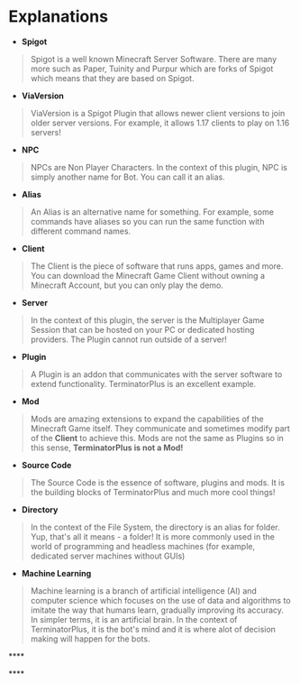 # Explanations

* **Spigot**

> Spigot is a well known Minecraft Server Software. There are many more such as Paper, Tuinity and Purpur which are forks of Spigot which means that they are based on Spigot.

* **ViaVersion**

> ViaVersion is a Spigot Plugin that allows newer client versions to join older server versions. For example, it allows 1.17 clients to play on 1.16 servers!

* **NPC**

> NPCs are Non Player Characters. In the context of this plugin, NPC is simply another name for Bot. You can call it an alias.

* **Alias**

> An Alias is an alternative name for something. For example, some commands have aliases so you can run the same function with different command names.

* **Client**

> The Client is the piece of software that runs apps, games and more. You can download the Minecraft Game Client without owning a Minecraft Account, but you can only play the demo.

* **Server**

> In the context of this plugin, the server is the Multiplayer Game Session that can be hosted on your PC or dedicated hosting providers. The Plugin cannot run outside of a server!

* **Plugin**

> A Plugin is an addon that communicates with the server software to extend functionality. TerminatorPlus is an excellent example.

* **Mod**

> Mods are amazing extensions to expand the capabilities of the Minecraft Game itself. They communicate and sometimes modify part of the **Client** to achieve this. Mods are not the same as Plugins so in this sense, **TerminatorPlus is not a Mod!**

* **Source Code**

> The Source Code is the essence of software, plugins and mods. It is the building blocks of TerminatorPlus and much more cool things!

* **Directory**

> In the context of the File System, the directory is an alias for folder. Yup, that's all it means - a folder! It is more commonly used in the world of programming and headless machines \(for example, dedicated server machines without GUIs\)

* **Machine Learning**

> Machine learning is a branch of artificial intelligence \(AI\) and computer science which focuses on the use of data and algorithms to imitate the way that humans learn, gradually improving its accuracy. In simpler terms, it is an artificial brain. In the context of TerminatorPlus, it is the bot's mind and it is where alot of decision making will happen for the bots.

\*\*\*\*

\*\*\*\*

